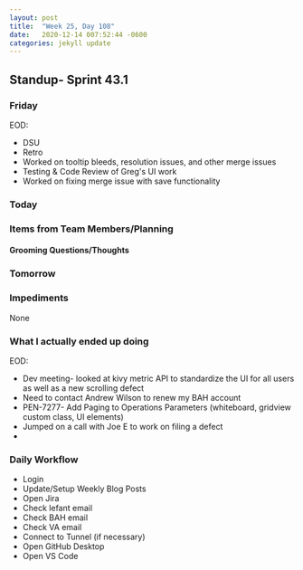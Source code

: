 ```yaml
---
layout: post
title:  "Week 25, Day 108"
date:   2020-12-14 007:52:44 -0600
categories: jekyll update
---
```


## Standup- Sprint 43.1
  
### Friday
EOD:
* DSU
* Retro
* Worked on tooltip bleeds, resolution issues, and other merge issues
* Testing & Code Review of Greg's UI work
* Worked on fixing merge issue with save functionality

### Today


### Items from Team Members/Planning

#### Grooming Questions/Thoughts

### Tomorrow

### Impediments
None
### What I actually ended up doing
EOD:
* Dev meeting- looked at kivy metric API to standardize the UI for all users as well as a new scrolling defect
* Need to contact Andrew Wilson to renew my BAH account
* PEN-7277- Add Paging to Operations Parameters (whiteboard, gridview custom class, UI elements)
* Jumped on a call with Joe E to work on filing a defect
* 


### Daily Workflow
* Login
* Update/Setup Weekly Blog Posts
* Open Jira
* Check lefant email
* Check BAH email
* Check VA email
* Connect to Tunnel (if necessary)
* Open GitHub Desktop
* Open VS Code

